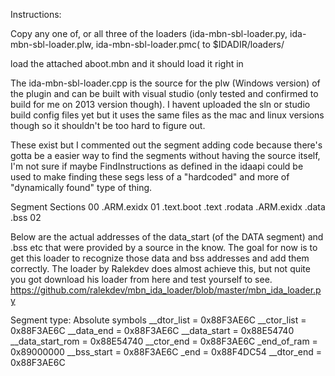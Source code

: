 Instructions:

Copy any one of, or all three of the loaders (ida-mbn-sbl-loader.py, ida-mbn-sbl-loader.plw, ida-mbn-sbl-loader.pmc( to $IDADIR/loaders/

load the attached aboot.mbn and it should load it right in

The ida-mbn-sbl-loader.cpp is the source for the plw (Windows version) of the plugin and can be built with visual studio (only tested and confirmed to build for me on 2013 version though).  I havent uploaded the sln or studio build config files yet but it uses the same files as the mac and linux versions though so it shouldn't be too hard to figure out.


These exist but I commented out the segment adding code because there's gotta be a easier way to find the segments without having the source itself,  I'm not sure if maybe FindInstructions as defined in the idaapi could be used to make finding these segs less of a "hardcoded"  and more of  "dynamically found" type of thing. 
 

  Segment Sections
   00     .ARM.exidx
   01     .text.boot .text .rodata .ARM.exidx .data .bss
   02
   
   
Below are the actual addresses of the data_start (of the DATA segment) and .bss etc that were provided by a source in the know. The goal for now is to get this loader to recognize those data and bss addresses and add them correctly. The loader by Ralekdev does almost achieve this, but not quite you got download his loader from here and test yourself to see. https://github.com/ralekdev/mbn_ida_loader/blob/master/mbn_ida_loader.py

Segment type:	Absolute symbols
__dtor_list = 0x88F3AE6C
__ctor_list = 0x88F3AE6C
__data_end = 0x88F3AE6C
__data_start = 0x88E54740
__data_start_rom = 0x88E54740
__ctor_end = 0x88F3AE6C
_end_of_ram = 0x89000000
__bss_start = 0x88F3AE6C
_end = 0x88F4DC54
__dtor_end = 0x88F3AE6C
